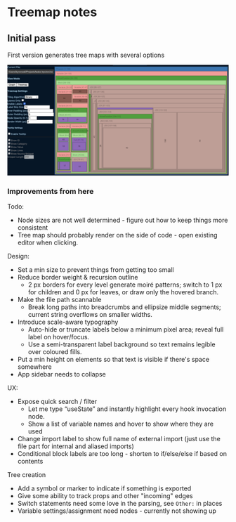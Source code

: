 # Treemap notes

## Initial pass

First version generates tree maps with several options

![alt text](image.png)

### Improvements from here

Todo:

- Node sizes are not well determined - figure out how to keep things more consistent
- Tree map should probably render on the side of code - open existing editor when clicking.

Design:

- Set a min size to prevent things from getting too small
- Reduce border weight & recursion outline
  - 2 px borders for every level generate moiré patterns; switch to 1 px for children and 0 px for leaves, or draw only the hovered branch.
- Make the file path scannable
  - Break long paths into breadcrumbs and ellipsize middle segments; current string overflows on smaller widths.
- Introduce scale-aware typography
  - Auto-hide or truncate labels below a minimum pixel area; reveal full label on hover/focus.
  - Use a semi-transparent label background so text remains legible over coloured fills.
- Put a min height on elements so that text is visible if there's space somewhere
- App sidebar needs to collapse

UX:

- Expose quick search / filter
  - Let me type “useState” and instantly highlight every hook invocation node.
  - Show a list of variable names and hover to show where they are used
- Change import label to show full name of external import (just use the file part for internal and aliased imports)
- Conditional block labels are too long - shorten to if/else/else if based on contents

Tree creation

- Add a symbol or marker to indicate if something is exported
- Give some ability to track props and other "incoming" edges
- Switch statements need some love in the parsing, see `Other:` in places
- Variable settings/assignment need nodes - currently not showing up
